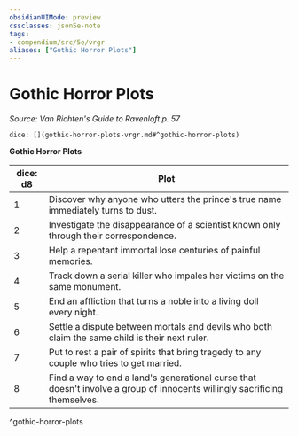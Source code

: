 ```yaml
---
obsidianUIMode: preview
cssclasses: json5e-note
tags:
- compendium/src/5e/vrgr
aliases: ["Gothic Horror Plots"]
---
```

# Gothic Horror Plots
*Source: Van Richten's Guide to Ravenloft p. 57* 

`dice: [](gothic-horror-plots-vrgr.md#^gothic-horror-plots)`

**Gothic Horror Plots**

| dice: d8 | Plot |
|----------|------|
| 1 | Discover why anyone who utters the prince's true name immediately turns to dust. |
| 2 | Investigate the disappearance of a scientist known only through their correspondence. |
| 3 | Help a repentant immortal lose centuries of painful memories. |
| 4 | Track down a serial killer who impales her victims on the same monument. |
| 5 | End an affliction that turns a noble into a living doll every night. |
| 6 | Settle a dispute between mortals and devils who both claim the same child is their next ruler. |
| 7 | Put to rest a pair of spirits that bring tragedy to any couple who tries to get married. |
| 8 | Find a way to end a land's generational curse that doesn't involve a group of innocents willingly sacrificing themselves. |
^gothic-horror-plots